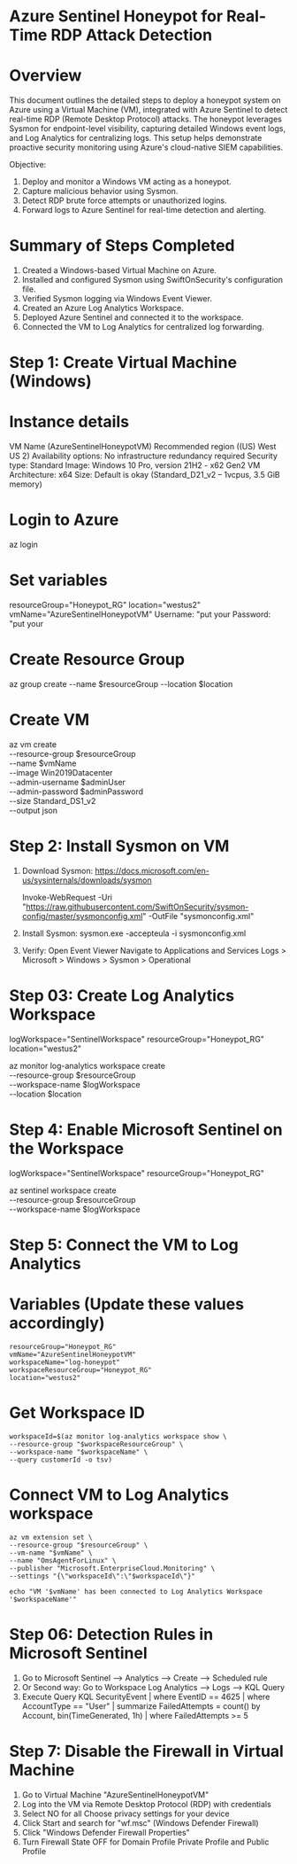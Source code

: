 # Azure Sentinel Honeypot for Real-Time RDP Attack Detection

# Overview
This document outlines the detailed steps to deploy a honeypot system on Azure using a Virtual Machine (VM), integrated with Azure Sentinel to detect real-time RDP (Remote Desktop Protocol) attacks. The honeypot leverages Sysmon for endpoint-level visibility, capturing detailed Windows event logs, and Log Analytics for centralizing logs. This setup helps demonstrate proactive security monitoring using Azure's cloud-native SIEM capabilities.

Objective:

1. Deploy and monitor a Windows VM acting as a honeypot.
2. Capture malicious behavior using Sysmon.
3. Detect RDP brute force attempts or unauthorized logins.
4. Forward logs to Azure Sentinel for real-time detection and alerting.

# Summary of Steps Completed
1. Created a Windows-based Virtual Machine on Azure.
2. Installed and configured Sysmon using SwiftOnSecurity's configuration file.
3. Verified Sysmon logging via Windows Event Viewer.
4. Created an Azure Log Analytics Workspace.
5. Deployed Azure Sentinel and connected it to the workspace.
6. Connected the VM to Log Analytics for centralized log forwarding.



# Step 1: Create Virtual Machine (Windows)

# Instance details
   VM Name (AzureSentinelHoneypotVM)
   Recommended region ((US) West US 2)
   Availability options: No infrastructure redundancy required
   Security type: Standard
   Image: Windows 10 Pro, version 21H2 - x62 Gen2
   VM Architecture: x64
   Size: Default is okay (Standard_D21_v2 – 1vcpus, 3.5 GiB memory)


# Login to Azure
az login

# Set variables
resourceGroup="Honeypot_RG"
location="westus2"
vmName="AzureSentinelHoneypotVM"
Username: "put your
Password: "put your

# Create Resource Group
az group create --name $resourceGroup --location $location

# Create VM
az vm create \
  --resource-group $resourceGroup \
  --name $vmName \
  --image Win2019Datacenter \
  --admin-username $adminUser \
  --admin-password $adminPassword \
  --size Standard_DS1_v2 \
  --output json

# Step 2: Install Sysmon on VM

1. Download Sysmon:
   https://docs.microsoft.com/en-us/sysinternals/downloads/sysmon

   Invoke-WebRequest -Uri "https://raw.githubusercontent.com/SwiftOnSecurity/sysmon-config/master/sysmonconfig.xml" -OutFile "sysmonconfig.xml"

2. Install Sysmon:
   sysmon.exe -accepteula -i sysmonconfig.xml

3. Verify:
   Open Event Viewer
   Navigate to Applications and Services Logs > Microsoft > Windows > Sysmon > Operational



# Step 03: Create Log Analytics Workspace

  logWorkspace="SentinelWorkspace"
  resourceGroup="Honeypot_RG"
  location="westus2"

  az monitor log-analytics workspace create \
    --resource-group $resourceGroup \
    --workspace-name $logWorkspace \
    --location $location




# Step 4: Enable Microsoft Sentinel on the Workspace

  logWorkspace="SentinelWorkspace"
  resourceGroup="Honeypot_RG"

  az sentinel workspace create \
    --resource-group $resourceGroup \
    --workspace-name $logWorkspace


# Step 5: Connect the VM to Log Analytics


  # Variables (Update these values accordingly)
    resourceGroup="Honeypot_RG"
    vmName="AzureSentinelHoneypotVM"
    workspaceName="log-honeypot"
    workspaceResourceGroup="Honeypot_RG" 
    location="westus2" 

  # Get Workspace ID
    workspaceId=$(az monitor log-analytics workspace show \
    --resource-group "$workspaceResourceGroup" \
    --workspace-name "$workspaceName" \
    --query customerId -o tsv)

  # Connect VM to Log Analytics workspace
    az vm extension set \
    --resource-group "$resourceGroup" \
    --vm-name "$vmName" \
    --name "OmsAgentForLinux" \
    --publisher "Microsoft.EnterpriseCloud.Monitoring" \
    --settings "{\"workspaceId\":\"$workspaceId\"}"

    echo "VM '$vmName' has been connected to Log Analytics Workspace '$workspaceName'"



# Step 06: Detection Rules in Microsoft Sentinel
  
  1. Go to Microsoft Sentinel --> Analytics -->  Create --> Scheduled rule
  2. Or Second way: Go to Workspace Log Analytics --> Logs --> KQL Query
  2. Execute Query KQL
     SecurityEvent
      | where EventID == 4625
      | where AccountType == "User"
      | summarize FailedAttempts = count() by Account, bin(TimeGenerated, 1h)
      | where FailedAttempts >= 5


# Step 7: Disable the Firewall in Virtual Machine
  1. Go to Virtual Machine "AzureSentinelHoneypotVM"
  2. Log into the VM via Remote Desktop Protocol (RDP) with credentials
  3. Select NO for all Choose privacy settings for your device
  4. Click Start and search for "wf.msc" (Windows Defender Firewall)
  5. Click "Windows Defender Firewall Properties"
  6. Turn Firewall State OFF for Domain Profile Private Profile and Public Profile

